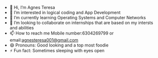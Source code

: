 - 👋 Hi, I’m Agnes Teresa
- 👀 I’m interested in logical coding and App Development
- 🌱 I’m currently learning Operating Systems and Computer Networks
- 💞️ I’m looking to collaborate on internships that are based on my intersts and abilities
- 📫 How to reach me Mobile number:6304269799 or email:agnesteresa001@gmail.com
- 😄 Pronouns: Good looking and a top most foodie
- ⚡ Fun fact: Sometimes sleeping with eyes open

<!---
Davuri124/Davuri124 is a ✨ special ✨ repository because its `README.md` (this file) appears on your GitHub profile.
You can click the Preview link to take a look at your changes.
--->
